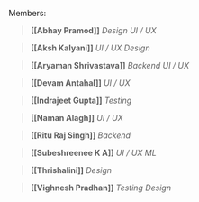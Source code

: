 Members:

>**[[Abhay Pramod]]**
>*Design*
>*UI / UX*


>**[[Aksh Kalyani]]**
>*UI / UX*
>*Design*


>**[[Aryaman Shrivastava]]**
>*Backend*
>*UI / UX*


>**[[Devam Antahal]]**
>*UI / UX*


>**[[Indrajeet Gupta]]**
>*Testing*


>**[[Naman Alagh]]**
>*UI / UX*


>**[[Ritu Raj Singh]]**
>*Backend*


>**[[Subeshreenee K A]]**
>*UI / UX*
>*ML*


>**[[Thrishalini]]**
>*Design*


>**[[Vighnesh Pradhan]]**
>*Testing*
>*Design*